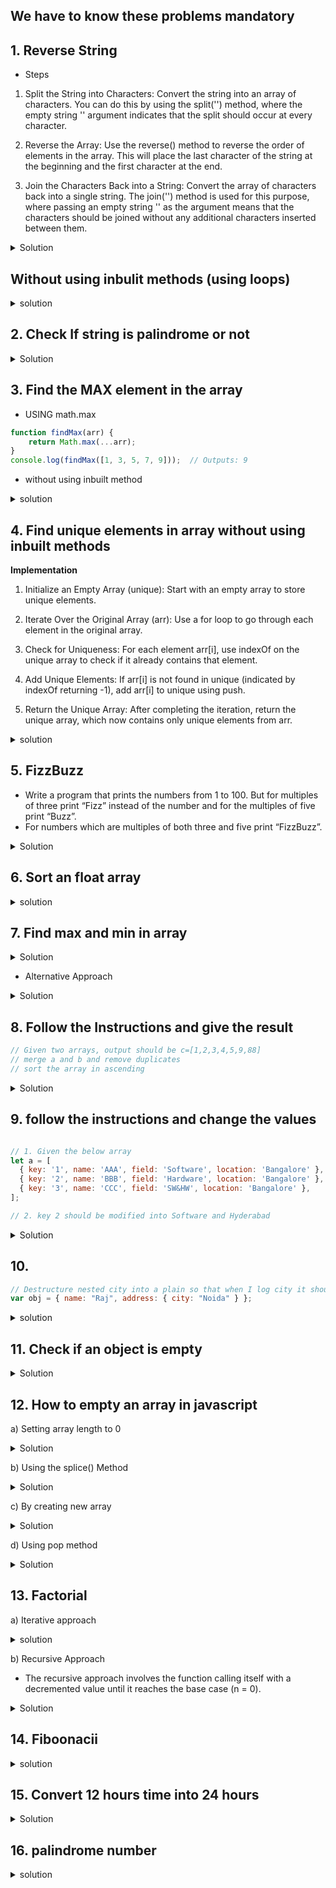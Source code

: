 ## We have to know these problems mandatory


## 1. Reverse String

- Steps

1) Split the String into Characters: Convert the string into an array of characters. You can do this by using the split('') method, where the empty string '' argument indicates that the split should occur at every character.

2) Reverse the Array: Use the reverse() method to reverse the order of elements in the array. This will place the last character of the string at the beginning and the first character at the end.

3) Join the Characters Back into a String: Convert the array of characters back into a single string. The join('') method is used for this purpose, where passing an empty string '' as the argument means that the characters should be joined without any additional characters inserted between them.


<details>
  <summary>
    Solution
  </summary>
  
```js
  function reverseString(str) {
  // const str = "das";
  return str.split("").reverse().join("");
}

console.log(reverseString("hello")); //olleh
```
</details>

## Without using inbulit methods (using loops)


<details>
  <summary>solution</summary>

  ```js
function reverseString(str) {
  let reversed = ""; // Step 1
  for (let i = str.length - 1; i >= 0; i--) {
    // Step 2
    reversed += str[i]; // Step 3
  }
  return reversed;
}

console.log(reverseString("hello from india")); //aidni morf olleh
```
</details>


## 2. Check If string is palindrome or not

<details>
  <summary>Solution</summary>

  ```js

function isPalin(str) {
  const reveredStr = str.split("").reverse().join("");

  return reveredStr === str;
}

console.log(isPalin("madam")); //true
console.log(isPalin("hello")); //false
```
</details>


## 3. Find the MAX element in the array

- USING math.max

```js
function findMax(arr) {
    return Math.max(...arr);
}
console.log(findMax([1, 3, 5, 7, 9]));  // Outputs: 9

```

- without using inbuilt method

<details>
  <summary>
    solution
  </summary>

  
  ```js
    function findMax(arr) {
    let max = arr[0];
    for (let i = 1; i < arr.length; i++) {
        if (arr[i] > max) {
            max = arr[i];
        }
    }
    return max;
}

console.log(findMax([1, 3, 5, 7, 9])); // Outputs: 9
```
</details>

## 4. Find unique elements in array without using inbuilt methods

**Implementation**

1) Initialize an Empty Array (unique): Start with an empty array to store unique elements.

2) Iterate Over the Original Array (arr): Use a for loop to go through each element in the original array.

3) Check for Uniqueness: For each element arr[i], use indexOf on the unique array to check if it already contains that element.

4) Add Unique Elements: If arr[i] is not found in unique (indicated by indexOf returning -1), add arr[i] to unique using push.

5) Return the Unique Array: After completing the iteration, return the unique array, which now contains only unique elements from arr.

<details>
  <summary>
    solution
  </summary>

  
  ```js
  
function uniqueElements(arr) {
  let unique = [];
  for (let i = 0; i < arr.length; i++) {
    if (unique.indexOf(arr[i]) === -1) {
      unique.push(arr[i]);
    }
  }
  return unique;
}
console.log(uniqueElements([1, 2, 3, 4, 1, 2])); //[1, 2, 3, 4]
```
</details>


## 5. FizzBuzz

- Write a program that prints the numbers from 1 to 100. But for multiples of three print “Fizz” instead of the number and for the multiples of five print “Buzz”.
- For numbers which are multiples of both three and five print “FizzBuzz”.

<details>
<summary>Solution</summary>

```js
for (let i = 1; i <= 100; i++) {
  let output =
    i % 3 === 0 && i % 5 === 0
      ? "FizzBuzz"
      : i % 3 === 0
      ? "Fizz"
      : i % 5 === 0
      ? "Buzz"
      : i;
  console.log(output);
}
```
</details>



## 6. Sort an float array

<details>
  <summary>solution</summary>

```js
function sortFloatArray(arr) {
  return arr.sort((a, b) => a - b);
}

// Example usage:
const floatArray = [3.01, 2.99, 5.55, 4.04, 1.22];
const sortedArray = sortFloatArray(floatArray);
console.log(sortedArray); // [1.22, 2.99, 3.01, 4.04, 5.55]

```
</details>


## 7. Find max and min in array


<details>
  <summary>Solution</summary>

```js
// Define the array of numbers
const arrayItems = [10, 20, 11, 35, 12, 40, 13, 65, 14, 78, 16];

// Find the maximum value in the array
const max = Math.max(arrayItems);
console.log(max); // Output: 78

// Find the minimum value in the array
const min = Math.min(...arrayItems);
console.log(min); // Output: 10
```
</details>

- Alternative Approach

<details>
  <summary>Solution</summary>

```js
function findMaxMin (arr){

  let max = arr[0];
  let min = arr [0];

  for (let i = 0; i < arr.length; i++) {
    if(arr[i]>max){
      max = arr[i]
    } 

    if(arr[i]<min){
      min = arr[i];
    }
    
  }
  return {max,min}


}

console.log(findMaxMin([3,5,623,2,1,232,43,]));
```
</details>


## 8. Follow the Instructions and give the result

```js
// Given two arrays, output should be c=[1,2,3,4,5,9,88]
// merge a and b and remove duplicates
// sort the array in ascending
```

<details>
  <summary>Solution</summary>

```js
const arr1 = [1, 2, 3, 4, 5];
const arr2 = [1, 2, 3, 4, 5, 88, 9, 3];

const mergedArr = [...new Set([...arr1, ...arr2])];

const overallResult = mergedArr.sort((x, y) => x - y);

console.log(overallResult);
```
</details>


## 9. follow the instructions and change the values

```js

// 1. Given the below array
let a = [
  { key: '1', name: 'AAA', field: 'Software', location: 'Bangalore' },
  { key: '2', name: 'BBB', field: 'Hardware', location: 'Bangalore' },
  { key: '3', name: 'CCC', field: 'SW&HW', location: 'Bangalore' },
];

// 2. key 2 should be modified into Software and Hyderabad

```

<details>
  <summary>Solution</summary>

```js
// Use map to iterate and modify the array
let modifiedArray = a.map((item) => {
  if (item.key === "2") {
    // If key is '2', return a modified object
    return {
      ...item, // Spread operator to copy properties from the original object
      field: "Software", // Update the field
      location: "Delhi", // Update the location
    };
  }
  // For other items, return them unchanged
  return item;
});

console.log(modifiedArray);
```
</details>

## 10. 

```js
// Destructure nested city into a plain so that when I log city it should be logging Noida
var obj = { name: "Raj", address: { city: "Noida" } };
```

<details>
  <summary>
    solution
  </summary>

```js
const {
  name,
  address: { city },
} = obj;
console.log(city);
```
</details>


## 11. Check if an object is empty

<details>
  <summary>Solution</summary>

```js
Using Object.keys()//

function isEmpty(obj) {
  return Object.keys(obj).length === 0;
}

console.log(isEmpty({})); // true
console.log(isEmpty({a: 1})); // false
```


- Using Object.getOwnPropertyNames()

```js
function isEmpty(obj) {
  return Object.getOwnPropertyNames(obj).length === 0;
}

console.log(isEmpty({})); // true
console.log(isEmpty({a: 1})); // false

```
</details>


## 12. How to empty an array in javascript

a) Setting array length to 0

<details>
  <summary>Solution</summary>
  
```js
let arr = [1, 2, 3, 4, 5];
arr.length = 0;
console.log(arr); // []
```
</details>

b) Using the splice() Method

<details><summary>Solution</summary>


```js
let arr = [1, 2, 3, 4, 5];
arr.splice(0, arr.length);
console.log(arr); // []
```
</details>

c) By creating new array

<details>
  <summary>Solution</summary>
  ```js
let arr = [1, 2, 3, 4, 5];
arr = [];
console.log(arr); // []
```
</details>


d) Using pop method

<details>
  <summary>Solution</summary>

```js
let arr = [1, 2, 3, 4, 5];
while (arr.length > 0) {
  arr.pop();
}
console.log(arr); // []

```
</details>


## 13. Factorial

a) Iterative approach

<details>
  <summary>solution</summary>

```js
function factorialFunc(n) {
  let result = 1;
  for (let i = 2; i < n; i++) {
    result *= i;
  }
  return result;
}

console.log(factorialFunc(5));
```
</details>

b) Recursive Approach

- The recursive approach involves the function calling itself with a decremented value until it reaches the base case (n = 0).

<details>
  <summary>Solution</summary>

```js
function factorial(n) {
  if (n === 0) {
    return 1;
  }
  return n * factorial(n - 1);
}

console.log(factorial(5)); // 120

```
</details>

## 14. Fiboonacii

<details>
  <summary>
    solution
  </summary>

```js
function fibonacciSeries(n) {
  if (n <= 0) return [];
  if (n === 1) return [0];
  if (n === 2) return [0, 1];

  let series = [0, 1]; // Starting point for the Fibonacci series

  for (let i = 2; i < n; i++) {
    series[i] = series[i - 1] + series[i - 2];
  }

  return series;
}

console.log(fibonacciSeries(1)); // Outputs: [0, 1, 1, 2, 3]
console.log(fibonacciSeries(10));
```
</details>



## 15. Convert 12 hours time into 24 hours

<details>
  <summary>Solution</summary>

  ```js
function convertTo24HourFormat(time12h) {
  const [time, modifier] = time12h.split(" ");

  let [hours, minutes] = time.split(":");

  if (hours === "12") {
    hours = "00";
  }

  if (modifier === "PM") {
    hours = parseInt(hours, 10) + 12;
  }

  return `${hours}:${minutes}`
}

// Example usage:
console.log(convertTo24HourFormat("12:00 PM")); // "12:00"
console.log(convertTo24HourFormat("2:00 PM")); // "00:00"
console.log(convertTo24HourFormat("1:00 PM")); // "13:00"
console.log(convertTo24HourFormat("1:00 AM")); // "01:00"
```
</details>

## 16. palindrome number

<details>
  <summary>solution</summary>

```js
function isPalindrome(number) {
    // Convert the number to a string
    const numStr = number.toString();
    
    // Reverse the string
    const reverseStr = numStr.split('').reverse().join('');
    
    // Compare the original string with the reversed string
    return numStr === reverseStr;
}

// Example usage
console.log(isPalindrome(12321)); // true
console.log(isPalindrome(123456)); // false

```
</details>
